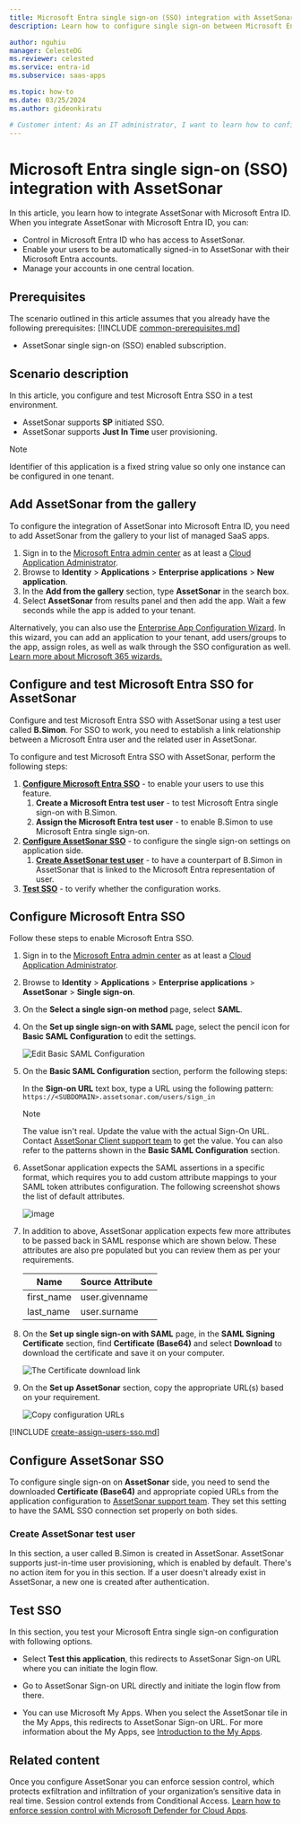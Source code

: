 ```yaml
---
title: Microsoft Entra single sign-on (SSO) integration with AssetSonar
description: Learn how to configure single sign-on between Microsoft Entra ID and AssetSonar.

author: nguhiu
manager: CelesteDG
ms.reviewer: celested
ms.service: entra-id
ms.subservice: saas-apps

ms.topic: how-to
ms.date: 03/25/2024
ms.author: gideonkiratu

# Customer intent: As an IT administrator, I want to learn how to configure single sign-on between Microsoft Entra ID and AssetSonar so that I can control who has access to AssetSonar, enable automatic sign-in with Microsoft Entra accounts, and manage my accounts in one central location.
---
```


# Microsoft Entra single sign-on (SSO) integration with AssetSonar

In this article,  you learn how to integrate AssetSonar with Microsoft Entra ID. When you integrate AssetSonar with Microsoft Entra ID, you can:

* Control in Microsoft Entra ID who has access to AssetSonar.
* Enable your users to be automatically signed-in to AssetSonar with their Microsoft Entra accounts.
* Manage your accounts in one central location.

## Prerequisites
The scenario outlined in this article assumes that you already have the following prerequisites:
[!INCLUDE [common-prerequisites.md](~/identity/saas-apps/includes/common-prerequisites.md)]
* AssetSonar single sign-on (SSO) enabled subscription.

## Scenario description

In this article,  you configure and test Microsoft Entra SSO in a test environment.

* AssetSonar supports **SP** initiated SSO.
* AssetSonar supports **Just In Time** user provisioning.

> [!NOTE]
> Identifier of this application is a fixed string value so only one instance can be configured in one tenant.

## Add AssetSonar from the gallery

To configure the integration of AssetSonar into Microsoft Entra ID, you need to add AssetSonar from the gallery to your list of managed SaaS apps.

1. Sign in to the [Microsoft Entra admin center](https://entra.microsoft.com) as at least a [Cloud Application Administrator](~/identity/role-based-access-control/permissions-reference.md#cloud-application-administrator).
1. Browse to **Identity** > **Applications** > **Enterprise applications** > **New application**.
1. In the **Add from the gallery** section, type **AssetSonar** in the search box.
1. Select **AssetSonar** from results panel and then add the app. Wait a few seconds while the app is added to your tenant.

 Alternatively, you can also use the [Enterprise App Configuration Wizard](https://portal.office.com/AdminPortal/home?Q=Docs#/azureadappintegration). In this wizard, you can add an application to your tenant, add users/groups to the app, assign roles, as well as walk through the SSO configuration as well. [Learn more about Microsoft 365 wizards.](/microsoft-365/admin/misc/azure-ad-setup-guides)

<a name='configure-and-test-azure-ad-sso-for-assetsonar'></a>

## Configure and test Microsoft Entra SSO for AssetSonar

Configure and test Microsoft Entra SSO with AssetSonar using a test user called **B.Simon**. For SSO to work, you need to establish a link relationship between a Microsoft Entra user and the related user in AssetSonar.

To configure and test Microsoft Entra SSO with AssetSonar, perform the following steps:

1. **[Configure Microsoft Entra SSO](#configure-azure-ad-sso)** - to enable your users to use this feature.
    1. **Create a Microsoft Entra test user** - to test Microsoft Entra single sign-on with B.Simon.
    1. **Assign the Microsoft Entra test user** - to enable B.Simon to use Microsoft Entra single sign-on.
1. **[Configure AssetSonar SSO](#configure-assetsonar-sso)** - to configure the single sign-on settings on application side.
    1. **[Create AssetSonar test user](#create-assetsonar-test-user)** - to have a counterpart of B.Simon in AssetSonar that is linked to the Microsoft Entra representation of user.
1. **[Test SSO](#test-sso)** - to verify whether the configuration works.

<a name='configure-azure-ad-sso'></a>

## Configure Microsoft Entra SSO

Follow these steps to enable Microsoft Entra SSO.

1. Sign in to the [Microsoft Entra admin center](https://entra.microsoft.com) as at least a [Cloud Application Administrator](~/identity/role-based-access-control/permissions-reference.md#cloud-application-administrator).
1. Browse to **Identity** > **Applications** > **Enterprise applications** > **AssetSonar** > **Single sign-on**.
1. On the **Select a single sign-on method** page, select **SAML**.
1. On the **Set up single sign-on with SAML** page, select the pencil icon for **Basic SAML Configuration** to edit the settings.

   ![Edit Basic SAML Configuration](common/edit-urls.png)

1. On the **Basic SAML Configuration** section, perform the following steps:

    In the **Sign-on URL** text box, type a URL using the following pattern:
    `https://<SUBDOMAIN>.assetsonar.com/users/sign_in`

	> [!NOTE]
	> The value isn't  real. Update the value with the actual Sign-On URL. Contact [AssetSonar Client support team](mailto:support@assetsonar.com) to get the value. You can also refer to the patterns shown in the **Basic SAML Configuration** section.

1. AssetSonar application expects the SAML assertions in a specific format, which requires you to add custom attribute mappings to your SAML token attributes configuration. The following screenshot shows the list of default attributes.

	![image](common/default-attributes.png)

1. In addition to above, AssetSonar application expects few more attributes to be passed back in SAML response which are shown below. These attributes are also pre populated but you can review them as per your requirements.

	| Name | Source Attribute|
	| ------------| --------- |
	| first_name | user.givenname |
	| last_name | user.surname |

1. On the **Set up single sign-on with SAML** page, in the **SAML Signing Certificate** section,  find **Certificate (Base64)** and select **Download** to download the certificate and save it on your computer.

	![The Certificate download link](common/certificatebase64.png)

1. On the **Set up AssetSonar** section, copy the appropriate URL(s) based on your requirement.

	![Copy configuration URLs](common/copy-configuration-urls.png)

<a name='create-an-azure-ad-test-user'></a>

[!INCLUDE [create-assign-users-sso.md](~/identity/saas-apps/includes/create-assign-users-sso.md)]

## Configure AssetSonar SSO

To configure single sign-on on **AssetSonar** side, you need to send the downloaded **Certificate (Base64)** and appropriate copied URLs from the application configuration to [AssetSonar support team](mailto:support@assetsonar.com). They set this setting to have the SAML SSO connection set properly on both sides.

### Create AssetSonar test user

In this section, a user called B.Simon is created in AssetSonar. AssetSonar supports just-in-time user provisioning, which is enabled by default. There's no action item for you in this section. If a user doesn't already exist in AssetSonar, a new one is created after authentication.

## Test SSO 

In this section, you test your Microsoft Entra single sign-on configuration with following options. 

* Select **Test this application**, this redirects to AssetSonar Sign-on URL where you can initiate the login flow. 

* Go to AssetSonar Sign-on URL directly and initiate the login flow from there.

* You can use Microsoft My Apps. When you select the AssetSonar tile in the My Apps, this redirects to AssetSonar Sign-on URL. For more information about the My Apps, see [Introduction to the My Apps](https://support.microsoft.com/account-billing/sign-in-and-start-apps-from-the-my-apps-portal-2f3b1bae-0e5a-4a86-a33e-876fbd2a4510).

## Related content

Once you configure AssetSonar you can enforce session control, which protects exfiltration and infiltration of your organization’s sensitive data in real time. Session control extends from Conditional Access. [Learn how to enforce session control with Microsoft Defender for Cloud Apps](/cloud-app-security/proxy-deployment-aad).
